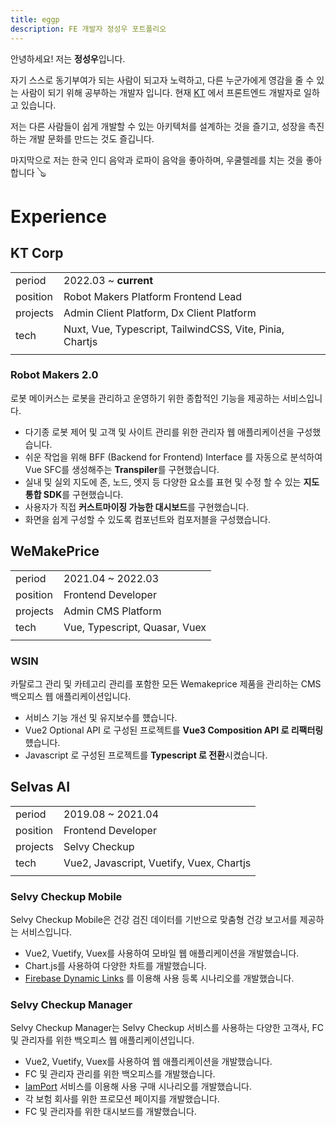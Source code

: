 ```yaml
---
title: eggp
description: FE 개발자 정성우 포트폴리오
---
```


안녕하세요! 저는 **정성우**입니다.

자기 스스로 동기부여가 되는 사람이 되고자 노력하고, 
다른 누군가에게 영감을 줄 수 있는 사람이 되기 위해 공부하는 개발자 입니다.
현재 [KT](https://corp.kt.com/) 에서 프론트엔드 개발자로 일하고 있습니다.

저는 다른 사람들이 쉽게 개발할 수 있는 아키텍처를 설계하는 것을 즐기고, 성장을 촉진하는 개발 문화를 만드는 것도 즐깁니다.

마지막으로 저는 한국 인디 음악과 로파이 음악을 좋아하며, 우쿨렐레를 치는 것을 좋아합니다 🪕

# Experience

## KT Corp
||                                                   |
|---|---------------------------------------------------|
|period| 2022.03 ~ **current**                             |
|position| Robot Makers Platform Frontend Lead               |
|projects| Admin Client Platform, Dx Client Platform         |
|tech| Nuxt, Vue, Typescript, TailwindCSS, Vite, Pinia, Chartjs |
||                                                   |

### Robot Makers 2.0

로봇 메이커스는 로봇을 관리하고 운영하기 위한 종합적인 기능을 제공하는 서비스입니다.

- 다기종 로봇 제어 및 고객 및 사이트 관리를 위한 관리자 웹 애플리케이션을 구성했습니다.
- 쉬운 작업을 위해 BFF (Backend for Frontend) Interface 를 자동으로 분석하여 Vue SFC를 생성해주는 **Transpiler**를 구현했습니다.
- 실내 및 실외 지도에 존, 노드, 엣지 등 다양한 요소를 표현 및 수정 할 수 있는 **지도 통합 SDK**를 구현했습니다.
- 사용자가 직접 **커스트마이징 가능한 대시보드**를 구현했습니다.
- 화면을 쉽게 구성할 수 있도록 컴포넌트와 컴포저블을 구성했습니다.

## WeMakePrice
||                               |
|---|-------------------------------|
|period| 2021.04 ~ 2022.03             |
|position| Frontend Developer            |
|projects| Admin CMS Platform            |
|tech| Vue, Typescript, Quasar, Vuex |
||                               |

### WSIN

카탈로그 관리 및 카테고리 관리를 포함한 모든 Wemakeprice 제품을 관리하는 CMS 백오피스 웹 애플리케이션입니다.

- 서비스 기능 개선 및 유지보수를 헀습니다.
- Vue2 Optional API 로 구성된 프로젝트를 **Vue3 Composition API 로 리팩터링** 헀습니다.
- Javascript 로 구성된 프로젝트를 **Typescript 로 전환**시켰습니다.

## Selvas AI

||                                          |
|---|------------------------------------------|
|period| 2019.08 ~ 2021.04                        |
|position| Frontend Developer                       |
|projects| Selvy Checkup                            |
|tech| Vue2, Javascript, Vuetify, Vuex, Chartjs |
||                                          |

### Selvy Checkup Mobile

Selvy Checkup Mobile은 건강 검진 데이터를 기반으로 맞춤형 건강 보고서를 제공하는 서비스입니다.

- Vue2, Vuetify, Vuex를 사용하여 모바일 웹 애플리케이션을 개발했습니다.
- Chart.js를 사용하여 다양한 차트를 개발했습니다.
- [Firebase Dynamic Links](https://firebase.google.com/docs/dynamic-links?hl=ko) 를 이용해 사용 등록 시나리오를 개발했습니다.

### Selvy Checkup Manager

Selvy Checkup Manager는 Selvy Checkup 서비스를 사용하는 다양한 고객사, FC 및 관리자를 위한 백오피스 웹 애플리케이션입니다.

- Vue2, Vuetify, Vuex를 사용하여 웹 애플리케이션을 개발했습니다.
- FC 및 관리자 관리를 위한 백오피스를 개발했습니다.
- [IamPort](https://api.iamport.kr/) 서비스를 이용해 사용 구매 시나리오를 개발했습니다.
- 각 보험 회사를 위한 프로모션 페이지를 개발했습니다.
- FC 및 관리자를 위한 대시보드를 개발했습니다.
